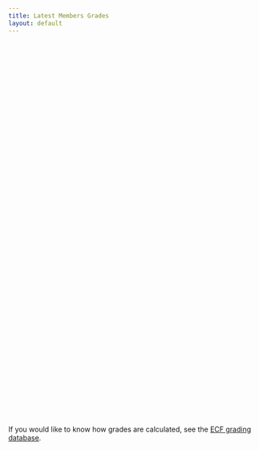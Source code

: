 ```yaml
---
title: Latest Members Grades
layout: default
---
```

<div id="myExcelDiv" style="width: 452px; height: 750px"></div>
<script type="text/javascript" src="https://r.office.microsoft.com/r/rlidExcelWLJS?v=1&kip=1"></script>
<script type="text/javascript">
	/*
	 * This code uses the Microsoft Office Excel Javascript object model to programmatically insert the
	 * Excel Web App into a div with id=myExcelDiv. The full API is documented at
	 * https://msdn.microsoft.com/en-GB/library/hh315812.aspx. There you can find out how to programmatically get
	 * values from your Excel file and how to use the rest of the object model. 
	 */

	// Use this file token to reference SBCC -Grades-Sep2017.xlsx in Excel's APIs
	var fileToken = "SD8EB2B688CF6DF930!138/-8164262475757389520/t=0&s=0&v=!AOEz_cQEXwsF1L4";

	// run the Excel load handler on page load
	if (window.attachEvent) {
		window.attachEvent("onload", loadEwaOnPageLoad);
	} else {
		window.addEventListener("DOMContentLoaded", loadEwaOnPageLoad, false);
	}

	function loadEwaOnPageLoad() {
		var props = {
			item: "'Sheet1'!A1:E51",
			uiOptions: {
				showGridlines: false
			},
			interactivityOptions: {
				allowTypingAndFormulaEntry: false
			}
		};

		Ewa.EwaControl.loadEwaAsync(fileToken, "myExcelDiv", props, onEwaLoaded);
	}

	function onEwaLoaded(result) {
		/*
		 * Add code here to interact with the embedded Excel web app.
		 * Find out more at https://msdn.microsoft.com/en-GB/library/hh315812.aspx.
		 */
	}
</script>

<!-- Comment out previous grades code
### {% include build/currentlistversion.html %}

Click <a href="http://www.ecfgrading.org.uk/new/glist.php?Code=7152&Club=Streatham" target="_blank">here</a>
to open list in separate page.
//-->

If you would like to know how grades are calculated, see the
[ECF grading database](http://www.ecfgrading.org.uk/).

<!-- Comment out previous grades code
{% include build/currentlist.html %}
//-->

